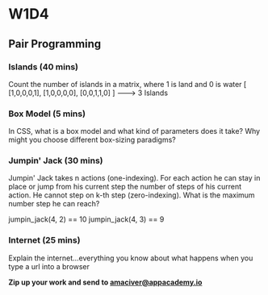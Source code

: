 # W1D4
## Pair Programming

### Islands (40 mins)

Count the number of islands in a matrix, where 1 is land and 0 is water
[
[1,0,0,0,1],
[1,0,0,0,0],
[0,0,1,1,0]
] ---> 3 Islands

### Box Model (5 mins)

In CSS, what is a box model and what kind of parameters does it take? Why might you choose different box-sizing paradigms?

### Jumpin' Jack (30 mins)

Jumpin' Jack takes n actions (one-indexing). For each action he can stay in place or jump from his current step the number of steps of his current action. He cannot step on k-th step (zero-indexing). What is the maximum number step he can reach?

jumpin_jack(4, 2) == 10
jumpin_jack(4, 3) == 9


### Internet (25 mins)

Explain the internet...everything you know about what happens when you type a url into a browser

**Zip up your work and send to amaciver@appacademy.io**
